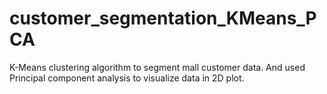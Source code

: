 # customer_segmentation_KMeans_PCA
K-Means clustering algorithm to segment mall customer data. And used Principal component analysis to visualize data in 2D plot.
